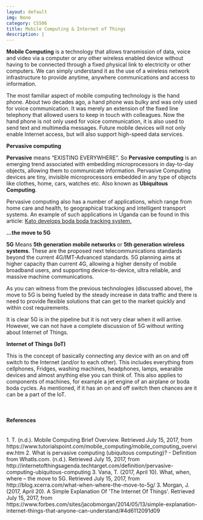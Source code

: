 ```yaml
---
layout: default
img: None
category: CS506
title: Mobile Computing & Internet of Things
description: |
---
```

<strong>Mobile Computing</strong> is a technology that allows transmission of data, voice and video via a computer or any other wireless enabled device without having to be connected through a fixed physical link to electricity or other computers. We can simply understand it as the use of a wireless network infrastructure to provide anytime, anywhere communications and access to information.
<p>The most familiar aspect of mobile computing technology is the hand phone. About two decades ago, a hand phone was bulky and was only used for voice communication. It was merely an extension of the fixed line telephony that allowed users to keep in touch with colleagues. Now the hand phone is not only used for voice communication, it is also used to send text and multimedia messages. Future mobile devices will not only enable Internet access, but will also support high-speed data services.</p>
<p><strong>Pervasive computing</strong></p>
<p><strong>Pervasive</strong> means “EXISTING EVERYWHERE”. So <strong>Pervasive computing</strong> is an emerging trend associated with embedding microprocessors in day-to-day objects, allowing them to communicate information. Pervasive Computing devices are tiny, invisible microprocessors embedded in any type of objects like clothes, home, cars, watches etc. Also known as <strong>Ubiquitous Computing</strong>.
</p>
<p>Pervasive computing also has a number of applications, which range from home care and health, to geographical tracking and intelligent transport systems. An example of such applications in Uganda can be found in this article: <a href="http://www.newvision.co.ug/new_vision/news/1426611/kato-develops-boda-boda-tracking" target="_blank">Kato develops boda boda tracking system.</a></p>
<p><strong>...the move to 5G </strong></p>
<p><strong>5G</strong> Means <strong>5th generation mobile networks </strong>or <strong>5th generation wireless systems.</strong> These are the proposed next telecommunications standards beyond the current 4G/IMT-Advanced standards.
5G planning aims at higher capacity than current 4G, allowing a higher density of mobile broadband users, and supporting device-to-device, ultra reliable, and massive machine communications.</p>
<p>As you can witness from the previous technologies (discussed above), the move to 5G is being fueled by the steady increase in data traffic and there is need to provide flexible solutions that can get to the  market quickly and within cost requirements.</p>
<p>It is clear 5G is in the pipeline but it is not very clear when it will arrive. However, we can not have a complete discussion of 5G without writing about Internet of Things.</p>
<p><strong>Internet of Things (IoT)</strong></p>
<p>This is the concept of basically connecting any device with an on and off switch to the Internet (and/or to each other). This includes everything from cellphones, Fridges, washing machines, headphones, lamps, wearable devices and almost anything else you can think of.  This also applies to components of machines, for example a jet engine of an airplane or boda boda cycles. As mentioned, if it has an on and off switch then chances are it can be a part of the IoT. </p>

<br/>
<h4>References</h4>
<br/>
1. T. (n.d.). Mobile Computing Brief Overview. Retrieved July 15, 2017, from https://www.tutorialspoint.com/mobile_computing/mobile_computing_overview.htm  
2. What is pervasive computing (ubiquitous computing)? - Definition from WhatIs.com. (n.d.). Retrieved July 15, 2017, from http://internetofthingsagenda.techtarget.com/definition/pervasive-computing-ubiquitous-computing   
3. Vana, T. (2017, April 10). What, when, where – the move to 5G. Retrieved July 15, 2017, from http://blog.xcerra.com/what-when-where-the-move-to-5g/  
3. Morgan, J. (2017, April 20). A Simple Explanation Of 'The Internet Of Things'. Retrieved July 15, 2017, from https://www.forbes.com/sites/jacobmorgan/2014/05/13/simple-explanation-internet-things-that-anyone-can-understand/#4d6112091d09